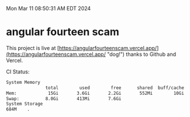 Mon Mar 11 08:50:31 AM EDT 2024

# angular fourteen scam


This project is live at [https://angularfourteenscam.vercel.app/](https://angularfourteenscam.vercel.app/ "dog!") thanks to Github and Vercel.

CI Status: 

```bash
System Memory
               total        used        free      shared  buff/cache   available
Mem:            15Gi       3.6Gi       2.2Gi       552Mi        10Gi        11Gi
Swap:          8.0Gi       413Mi       7.6Gi
System Storage
684M	.
```
